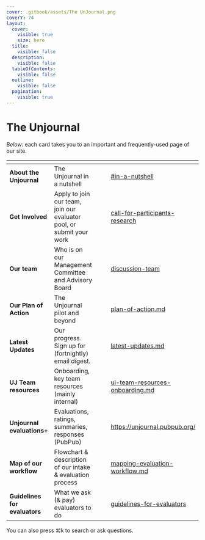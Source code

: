 ```yaml
---
cover: .gitbook/assets/The UnJournal.png
coverY: 74
layout:
  cover:
    visible: true
    size: hero
  title:
    visible: false
  description:
    visible: false
  tableOfContents:
    visible: false
  outline:
    visible: false
  pagination:
    visible: true
---
```


# The Unjournal

_Below_: each card takes you to an important and frequently-used page of our site.&#x20;

<table data-view="cards"><thead><tr><th></th><th></th><th data-hidden></th><th data-hidden data-card-cover data-type="files"></th><th data-hidden data-card-target data-type="content-ref"></th></tr></thead><tbody><tr><td><strong>About the Unjournal</strong></td><td>The Unjournal in a nutshell</td><td></td><td></td><td><a href="README (1).md#in-a-nutshell">#in-a-nutshell</a></td></tr><tr><td><strong>Get Involved</strong></td><td>Apply to join our team, join our evaluator pool, or submit your work</td><td></td><td></td><td><a href="readme/call-for-participants-research/">call-for-participants-research</a></td></tr><tr><td><strong>Our team</strong></td><td>Who is on our Management Committee and Advisory Board</td><td></td><td></td><td><a href="readme/discussion-team/">discussion-team</a></td></tr><tr><td><strong>Our Plan of Action</strong></td><td>The Unjournal pilot and beyond</td><td></td><td></td><td><a href="readme/plan-of-action.md">plan-of-action.md</a></td></tr><tr><td><strong>Latest Updates</strong></td><td>Our progress. Sign up for (fortnightly) email digest.</td><td></td><td></td><td><a href="readme-1/latest-updates.md">latest-updates.md</a></td></tr><tr><td><strong>UJ Team resources</strong></td><td>Onboarding, key team resources (mainly internal)</td><td></td><td></td><td><a href="management-tech-details-discussion/uj-team-resources-onboarding.md">uj-team-resources-onboarding.md</a></td></tr><tr><td><strong>Unjournal evaluations+</strong></td><td>Evaluations, ratings, summaries, responses (PubPub)</td><td></td><td></td><td><a href="https://unjournal.pubpub.org/">https://unjournal.pubpub.org/</a></td></tr><tr><td><strong>Map of our workflow</strong></td><td>Flowchart &#x26; description of our intake &#x26; evaluation process</td><td></td><td></td><td><a href="our-policies-evaluation-and-workflow/mapping-evaluation-workflow.md">mapping-evaluation-workflow.md</a></td></tr><tr><td><strong>Guidelines for evaluators</strong></td><td>What we ask (&#x26; pay) evaluators to do</td><td></td><td></td><td><a href="policies-projects-evaluation-workflow/evaluation/guidelines-for-evaluators/">guidelines-for-evaluators</a></td></tr></tbody></table>

You can also press ⌘k to search or ask questions.
